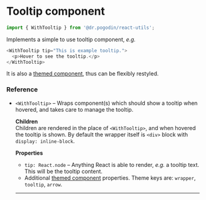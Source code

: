 # Tooltip component
```js
import { WithTooltip } from '@dr.pogodin/react-utils';
```

Implements a simple to use tooltip component, _e.g._
```js
<WithTooltip tip="This is example tooltip.">
  <p>Hover to see the tooltip.</p>
</WithTooltip>
```

It is also a [themed component](react-themes.md), thus can be flexibly restyled.

### Reference

- `<WithTooltip>` &ndash; Wraps component(s) which should show a tooltip
  when hovered, and takes care to manage the tooltip.

  **Children** \
  Children are rendered in the place of `<WithTooltip>`, and when hovered
  the tooltip is shown. By default the wrapper itself is `<div>` block with
  `display: inline-block`.

  **Properties**
  - `tip: React.node` &ndash; Anything React is able to render, _e.g._ a tooltip
    text. This will be the tooltip content.
  - Additional [themed component](#react-themes.md) properties. Theme keys are:
    `wrapper`, `tooltip`, `arrow`.
  <hr />
